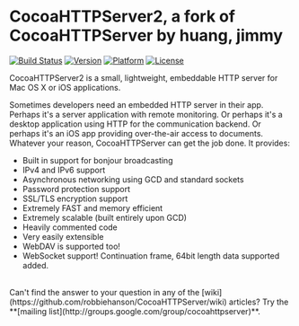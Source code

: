 # CocoaHTTPServer2, a fork of CocoaHTTPServer by huang, jimmy

[![Build Status](https://travis-ci.org/eSpecialized/CocoaHTTPServer.svg)](https://travis-ci.org/eSpecialized/CocoaHTTPServer2)
 [![Version](http://img.shields.io/cocoapods/v/CocoaHTTPServer.svg?style=flat)](http://cocoapods.org/?q=CocoaHTTPServer)
 [![Platform](http://img.shields.io/cocoapods/p/CocoaHTTPServer.svg?style=flat)]()
 [![License](http://img.shields.io/cocoapods/l/CocoaHTTPServer.svg?style=flat)](https://github.com/robbiehanson/CocoaHTTPServer/blob/master/LICENSE)

CocoaHTTPServer2 is a small, lightweight, embeddable HTTP server for Mac OS X or iOS applications.

Sometimes developers need an embedded HTTP server in their app. Perhaps it's a server application with remote monitoring. Or perhaps it's a desktop application using HTTP for the communication backend. Or perhaps it's an iOS app providing over-the-air access to documents. Whatever your reason, CocoaHTTPServer can get the job done. It provides:

-   Built in support for bonjour broadcasting
-   IPv4 and IPv6 support
-   Asynchronous networking using GCD and standard sockets
-   Password protection support
-   SSL/TLS encryption support
-   Extremely FAST and memory efficient
-   Extremely scalable (built entirely upon GCD)
-   Heavily commented code
-   Very easily extensible
-   WebDAV is supported too!
-   WebSocket support! Continuation frame, 64bit length data supported added.

<br/>
Can't find the answer to your question in any of the [wiki](https://github.com/robbiehanson/CocoaHTTPServer/wiki) articles? Try the **[mailing list](http://groups.google.com/group/cocoahttpserver)**.
<br/>
<br/>
